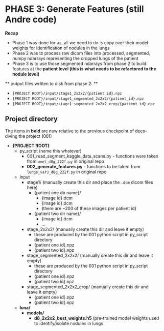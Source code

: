 

# PHASE 3: Generate Features (still Andre code)


**Recap**
* Phase 1 was done for us, all we need to do is copy over their model weights for identification of nodules in the lungs
* Phase 2 was to process raw dicom files into processed, segmented, numpy ndarrays representing the cropped lungs of the patient
* Phase 3 is to use those segmented ndarrays from phase 2 to build features at the **patient level (this is what needs to be refactored to the nodule level)** 



** output files written to disk from phase 2: **
* `{PROJECT ROOT}/input/stage1_2x2x2/{patient id}.npz`
* `{PROJECT ROOT}/input/stage1_segmented_2x2x2/{patient_id}.npz`
* `{PROJECT ROOT}/input/stage1_segmented_2x2x2_crop/{patient id}.npz`



## Project directory


The items in **bold** are new relative to the previous checkpoint of deep-diving the project (001)


* **{PROJECT ROOT}**
	- py_script (name this whatever)
		* 001_read_segment_kaggle_data_scans.py - functions were taken from `unet_d8g_222f.py` in original repo
		* **002_generate_features.py** - functions to be taken from `lungs_var3_d8g_222f.py` in original repo
	- input
		* stage1/   (manually create this dir and place the `.dcm` dicom files here)
			- {patient one dir name}/
				* {image id}.dcm
				* {image id}.dcm
				* (there are ~200 of these images per patient id)
			- {patient two dir name}/
				* {image id}.dcm
				* ...
		* stage_2x2x2/  (manually create this dir and leave it empty)
			- these are produced by the 001 python script in py_script directory
			- {patient one id}.npz
			- {patient two id}.npz
		* stage_segmented_2x2x2/  (manually create this dir and leave it empty)
			- these are produced by the 001 python script in py_script directory
			- {patient one id}.npz
			- {patient two id}.npz
		* stage_segmented_2x2x2_crop/   (manually create this dir and leave it empty)
			- {patient one id}.npz
			- {patient two id}.npz
	- **luna/**
		* **models/**
			- **d8_2x2x2_best_weights.h5** (pre-trained model weights used to identify/isolate nodules in lungs

			
